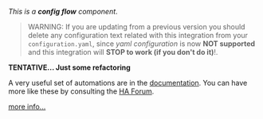 *This is a **config flow** component*.


> WARNING: If you are updating from a previous version you should delete any configuration text related with this integration from your `configuration.yaml`, since *yaml configuration* is now **NOT supported** and this integration will **STOP to work (if you don't do it)**!.


**TENTATIVE... Just some refactoring**

A very useful set of automations are in the [documentation][1]. You can have more like these by consulting the [HA Forum][2].

[more info...][3]


[1]: https://github.com/xlcnd/meteoalarmeu/blob/main/README.md#automations
[2]: https://community.home-assistant.io/search?q=meteoalarmeu%20after%3A2021-02-22%20status%3Aopen%20tags%3Aautomation%2Ctemplates%2Cblueprint
[3]: https://github.com/xlcnd/meteoalarmeu/issues?q=is%3Aissue+is%3Aopen+-label%3Abug
